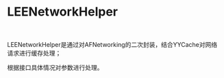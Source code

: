 # LEENetworkHelper<br>
<br>

LEENetworkHelper是通过对AFNetworking的二次封装，结合YYCache对网络请求进行缓存处理；<br>

根据接口具体情况对参数进行处理。
